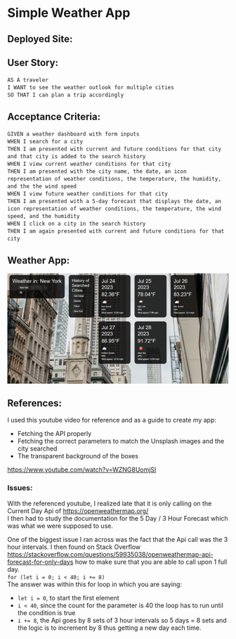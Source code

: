 # Simple Weather App 
## Deployed Site: 
## User Story:
`AS A traveler`<br />
`I WANT to see the weather outlook for multiple cities`<br />
`SO THAT I can plan a trip accordingly`<br />

## Acceptance Criteria:
`GIVEN a weather dashboard with form inputs`<br />
`WHEN I search for a city`<br />
`THEN I am presented with current and future conditions for that city and that city is added to the search history`<br />
`WHEN I view current weather conditions for that city`<br />
`THEN I am presented with the city name, the date, an icon representation of weather conditions, the temperature, the humidity, and the the wind speed`<br />
`WHEN I view future weather conditions for that city`<br />
`THEN I am presented with a 5-day forecast that displays the date, an icon representation of weather conditions, the temperature, the wind speed, and the humidity`<br />
`WHEN I click on a city in the search history`<br />
`THEN I am again presented with current and future conditions for that city`<br />

## Weather App:
![alt](/assets/Images/Screenshot%202023-07-24%20144658.png)

## References: 
I used this youtube video for reference and as a guide to create my app: 
- Fetching the API properly
- Fetching the correct parameters to match the Unsplash images and the city searched
- The transparent background of the boxes

https://www.youtube.com/watch?v=WZNG8UomjSI

### Issues: 
With the referenced youtube, I realized late that it is only calling on the Current Day Api of https://openweathermap.org/ <br />
I then had to study the documentation for the 5 Day / 3 Hour Forecast which was what we were supposed to use. <br />

One of the biggest issue I ran across was the fact that the Api call was the 3 hour intervals. I then found on Stack Overflow https://stackoverflow.com/questions/59935038/openweathermap-api-forecast-for-only-days how to make sure that you are able to call upon 1 full day. <br />
`for (let i = 0; i < 40; i += 8)` <br />
The answer was within this for loop in which you are saying: <br />
- `let i = 0`, to start the first element <br />
- `i < 40`, since the count for the parameter is 40 the loop has to run until the condition is true <br />
- `i += 8`, the Api goes by 8 sets of 3 hour intervals so 5 days = 8 sets and the logic is to increment by 8 thus getting a new day each time. 